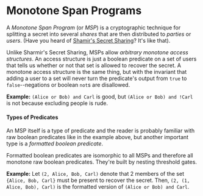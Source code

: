 Monotone Span Programs
======================

A *Monotone Span Program* (or *MSP*) is a cryptographic technique for splitting
a secret into several *shares* that are then distributed to *parties* or
*users*.  (Have you heard of [Shamir's Secret Sharing](http://en.wikipedia.org/wiki/Shamir%27s_Secret_Sharing)?  It's like that).

Unlike Sharmir's Secret Sharing, MSPs allow *arbitrary monotone access
structures*.  An access structure is just a boolean predicate on a set of users
that tells us whether or not that set is allowed to recover the secret.  A
monotone access structure is the same thing, but with the invariant that adding
a user to a set will never turn the predicate's output from `true` to
`false`--negations or boolean `not`s are disallowed.

**Example:**  `(Alice or Bob) and Carl` is good, but `(Alice or Bob) and !Carl`
is not because excluding people is rude.


#### Types of Predicates

An MSP itself is a type of predicate and the reader is probably familiar with
raw boolean predicates like in the example above, but another important type is
a *formatted boolean predicate*.

Formatted boolean predicates are isomorphic to all MSPs and therefore all
monotone raw boolean predicates.  They're built by nesting threshold gates.

**Example:**  Let `(2, Alice, Bob, Carl)` denote that 2 members of the set
`{Alice, Bob, Carl}` must be present to recover the secret.  Then,
`(2, (1, Alice, Bob), Carl)` is the formatted version of
`(Alice or Bob) and Carl`.
